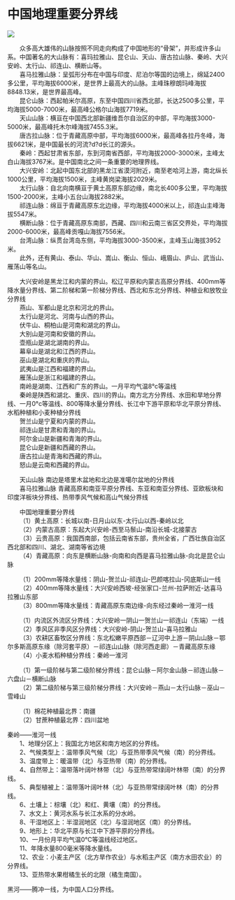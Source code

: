 # 中国地理重要分界线  
  
![](https://raw.gitmirror.com/szqq0512/Pic/main/img/202201212025820.png)  
  
&emsp;&emsp;众多高大雄伟的山脉按照不同走向构成了中国地形的“骨架”，并形成许多山系。中国著名的大山脉有：喜玛拉雅山、昆仑山、天山、唐古拉山脉、秦岭、大兴安岭、太行山、祁连山、横断山等。  
&emsp;&emsp;喜马拉雅山脉：呈弧形分布在中国与印度、尼泊尔等国的边境上，绵延2400多公里，平均海拔6000米，是世界上最高大的山脉。主峰珠穆朗玛峰海拔8848.13米，是世界最高峰。  
&emsp;&emsp;昆仑山脉：西起帕米尔高原，东至中国四川省西北部，长达2500多公里，平均海拔5000-7000米，最高峰公格尔山海拔7719米。  
&emsp;&emsp;天山山脉：横亘在中国西北部新疆维吾尔自治区的中部，平均海拔3000-5000米，最高峰托木尔峰海拔7455.3米。  
&emsp;&emsp;唐古拉山脉：位于青藏高原中部，平均海拔6000米，最高峰各拉丹冬峰，海拔6621米，是中国最长的河流?d?d长江的源头。  
&emsp;&emsp;秦岭：西起甘肃省东部，东到河南省西部，平均海拔2000-3000米，主峰太白山海拔3767米。是中国南北之间一条重要的地理界线。  
&emsp;&emsp;大兴安岭：北起中国东北部的黑龙江省漠河附近，南至老哈河上游，南北纵长1000公里，平均海拔1500米，主峰黄岗梁海拔2029米。  
&emsp;&emsp;太行山脉：自北向南横亘于黄土高原东部边缘，南北长400多公里，平均海拔1500-2000米，主峰小五台山海拔2882米。  
&emsp;&emsp;祁连山脉：绵亘于青藏高原东北边缘，平均海拔4000米以上，祁连山主峰海拔5547米。  
&emsp;&emsp;横断山脉：位于青藏高原东南部，西藏、四川和云南三省区交界处，平均海拔2000-6000米，最高峰贡嘎山海拔7556米。  
&emsp;&emsp;台湾山脉：纵贯台湾岛东侧，平均海拔3000-3500米，主峰玉山海拔3952米。  
&emsp;&emsp;此外，还有黄山、泰山、华山、嵩山、衡山、恒山、峨眉山、庐山、武当山、雁荡山等名山。  
  
&emsp;&emsp;大兴安岭是黑龙江和内蒙的界山。松辽平原和内蒙古高原分界线、400mm等降水量分界线、第二阶梯和第一阶梯分界线、西北和东北分界线、种植业和放牧业分界线  
&emsp;&emsp;燕山、军都山是北京和河北的界山。  
&emsp;&emsp;太行山是河北、河南与山西的界山。  
&emsp;&emsp;伏牛山、桐柏山是河南和湖北的界山。  
&emsp;&emsp;大别山是河南和安徽的界山。  
&emsp;&emsp;壶瓶山是湖北湖南的界山。  
&emsp;&emsp;幕阜山是湖北和江西的界山。  
&emsp;&emsp;巫山是湖北和重庆的界山。  
&emsp;&emsp;武夷山是江西和福建的界山。  
&emsp;&emsp;雁荡山是浙江和福建的界山。  
&emsp;&emsp;南岭是湖南、江西和广东的界山。一月平均气温8°c等温线  
&emsp;&emsp;秦岭是陕西和湖北、重庆、四川的界山。南方北方分界线、水田和旱地分界线、一月0°c等温线、800等降水量分界线、长江中下游平原和华北平原分界线、水稻种植和小麦种植分界线  
&emsp;&emsp;贺兰山是宁夏和内蒙的界山。  
&emsp;&emsp;祁连山是甘肃和青海的界山。  
&emsp;&emsp;阿尔金山是新疆和青海的界山。  
&emsp;&emsp;昆仑山是新疆和西藏的界山。  
&emsp;&emsp;唐古拉山是青海和西藏的界山。  
&emsp;&emsp;怒山是云南和西藏的界山。  
  
&emsp;&emsp;天山山脉 南边是塔里木盆地和北边是准噶尔盆地的分界线  
&emsp;&emsp;喜马拉雅山脉 青藏高原和南亚平原分界线、东亚和南亚分界线、亚欧板块和印度洋板块分界线、热带季风气候和高山气候分界线  
  
&emsp;&emsp;中国地理重要分界线  
&emsp;&emsp;（1）黄土高原：长城以南-日月山以东-太行山以西-秦岭以北  
&emsp;&emsp;（2）内蒙古高原：东起大兴安岭-西至马鬃山-南沿长城-北接蒙古  
&emsp;&emsp;（3）云贵高原：我国西南部，包括云南省东部，贵州全省，广西壮族自治区西北部和四川、湖北、湖南等省边境  
&emsp;&emsp;（4）青藏高原：向东是横断山脉-向南和向西是喜马拉雅山脉-向北是昆仑山脉  

&emsp;&emsp;（1）200mm等降水量线：阴山-贺兰山-祁连山-巴颜喀拉山-冈底斯山一线  
&emsp;&emsp;（2）400mm等降水量线：大兴安岭西坡-经张家口-兰州-拉萨附近-达喜马拉雅山东部  
&emsp;&emsp;（3）800mm等降水量线：青藏高原东南边缘-向东经过秦岭一淮河一线  

&emsp;&emsp;（1）内流区外流区分界线：大兴安岭一阴山一贺兰山一祁连山（东端）一线  
&emsp;&emsp;（2）季风区非季风区分界线：大兴安岭-阴山-贺兰山-喜马拉雅山  
&emsp;&emsp;（3）农耕区畜牧区分界线：东北松嫩平原西部－辽河中上游－阴山山脉－鄂尔多斯高原东缘（除河套平原）－祁连山山脉（除河西走廊）－青藏高原东缘  
&emsp;&emsp;（4）小麦水稻种植分界线：秦岭一淮河  

&emsp;&emsp;（1）第一级阶梯与第二级阶梯分界线：昆仑山脉－阿尔金山脉－祁连山脉－六盘山－横断山脉  
&emsp;&emsp;（2）第二级阶梯与第三级阶梯分界线：大兴安岭－燕山－太行山脉－巫山－雪峰山  

&emsp;&emsp;（1）棉花种植最北界：南疆  
&emsp;&emsp;（2）甘蔗种植最北界：四川盆地  
  
秦岭——淮河一线  
&emsp;&emsp;1、地理分区上：我国北方地区和南方地区的分界线。  
&emsp;&emsp;2、气候类型上：温带季风气候（北）与亚热带季风气候（南）的分界线。  
&emsp;&emsp;3、温度带上：暖温带（北）与亚热带（南）的分界线。  
&emsp;&emsp;4、自然带上：温带落叶阔叶林带（北）与亚热带常绿阔叶林带（南）的分界线。  
&emsp;&emsp;5、典型植被上：温带落叶阔叶林（北）与亚热带常绿阔叶林（南）的分界线。  
&emsp;&emsp;6、土壤上：棕壤（北）和红、黄壤（南）的分界线。  
&emsp;&emsp;7、水文上：黄河水系与长江水系的分水岭。  
&emsp;&emsp;8、干湿地区上：半湿润地区（北）与湿润地区（南）的分界线。  
&emsp;&emsp;9、地形上：华北平原与长江中下游平原的分界线。  
&emsp;&emsp;10、一月份月平均气温0℃等温线经过地区。  
&emsp;&emsp;11、年降水量800毫米等降水量线。  
&emsp;&emsp;12、农业：小麦主产区（北方旱作农业）与水稻主产区（南方水田农业）的分界线。  
&emsp;&emsp;13、亚热带水果柑橘生长的北限（橘生南国）。  
  
黑河——腾冲一线，为中国人口分界线。